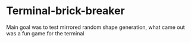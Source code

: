 # Terminal-brick-breaker
Main goal was to test mirrored random shape generation, what came out was a fun game for the terminal

